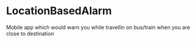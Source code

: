 # LocationBasedAlarm
Mobile app which would warn you while travellin on bus/train when you are close to destination

